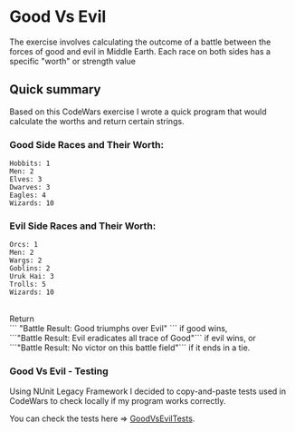 
# Good Vs Evil
The exercise involves calculating the outcome of a battle between the forces of good and evil in Middle Earth. Each race on both sides has a specific "worth" or strength value
## Quick summary
Based on this CodeWars exercise I wrote a quick program that would calculate the worths and return certain strings.
### Good Side Races and Their Worth:
```
Hobbits: 1
Men: 2
Elves: 3
Dwarves: 3
Eagles: 4
Wizards: 10
```

### Evil Side Races and Their Worth:

```
Orcs: 1
Men: 2
Wargs: 2
Goblins: 2
Uruk Hai: 3
Trolls: 5
Wizards: 10
```

<br>
Return <br>
``` "Battle Result: Good triumphs over Evil" ``` 
if good wins, <br>
```"Battle Result: Evil eradicates all trace of Good"```
if evil wins, or <br>
```"Battle Result: No victor on this battle field"```
if it ends in a tie.

### Good Vs Evil - Testing

Using NUnit Legacy Framework I decided to copy-and-paste tests used in CodeWars to check locally if my program works correctly.

You can check the tests here => [GoodVsEvilTests](https://github.com/ArkadiuszTelega/FinishedProjects/blob/main/CodeWars/GoodVsEvilTests).
